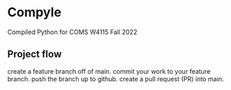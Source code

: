 # Compyle
Compiled Python for COMS W4115 Fall 2022

## Project flow
create a feature branch off of main.
commit your work to your feature branch.
push the branch up to github.
create a pull request (PR) into main.
